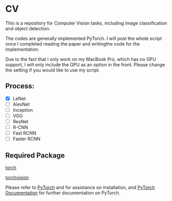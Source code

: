# CV

This is a repository for Computer Vision tasks, including image classification and object detection. 

The codes are generally implemented PyTorch. I will post the whole script once I completed reading the paper and writingthe code for the implementation. 

Due to the fact that I only work on my MacBook Pro, which has no GPU support, I will only include the GPU as an option in the front. Please change the setting if you would like to use my script. 

## Process:
- [x] LeNet
- [ ] AlexNet
- [ ] Inception
- [ ] VGG
- [ ] ResNet
- [ ] R-CNN
- [ ] Fast RCNN
- [ ] Faster RCNN

## Required Package
[torch](https://github.com/pytorch/pytorch)

[torchvision](https://github.com/pytorch/vision/tree/master/torchvision)

Please refer to [PyTorch](https://github.com/pytorch/pytorch) and  for assistance on installation, and [PyTorch Documentation](http://pytorch.org/docs/0.3.0/) for further documentation on PyTorch. 
